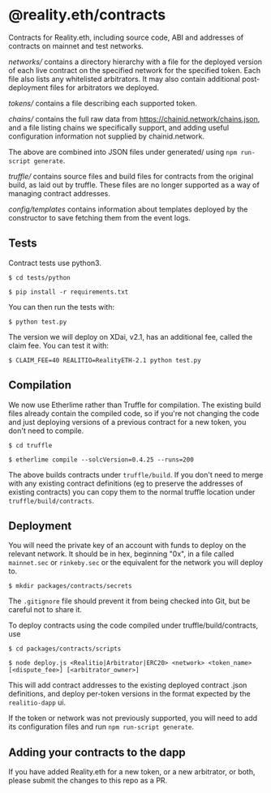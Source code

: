 # @reality.eth/contracts
Contracts for Reality.eth, including source code, ABI and addresses of contracts on mainnet and test networks.

*networks/* contains a directory hierarchy with a file for the deployed version of each live contract on the specified network for the specified token. Each file also lists any whitelisted arbitrators. It may also contain additional post-deployment files for arbitrators we deployed.

*tokens/* contains a file describing each supported token.

*chains/* contains the full raw data from https://chainid.network/chains.json, and a file listing chains we specifically support, and adding useful configuration information not supplied by chainid.network.

The above are combined into JSON files under generated/ using `npm run-script generate`.


*truffle/* contains source files and build files for contracts from the original build, as laid out by truffle. These files are no longer supported as a way of managing contract addresses.


*config/templates* contains information about templates deployed by the constructor to save fetching them from the event logs.


## Tests

Contract tests use python3.

`$ cd tests/python`

`$ pip install -r requirements.txt`

You can then run the tests with:

`$ python test.py`

The version we will deploy on XDai, v2.1, has an additional fee, called the claim fee. You can test it with:

`$ CLAIM_FEE=40 REALITIO=RealityETH-2.1 python test.py`


## Compilation 

We now use Etherlime rather than Truffle for compilation. The existing build files already contain the compiled code, so if you're not changing the code and just deploying versions of a previous contract for a new token, you don't need to compile.

`$ cd truffle`

`$ etherlime compile --solcVersion=0.4.25 --runs=200`

The above builds contracts under `truffle/build`. If you don't need to merge with any existing contract definitions (eg to preserve the addresses of existing contracts) you can copy them to the normal truffle location under `truffle/build/contracts`.


## Deployment

You will need the private key of an account with funds to deploy on the relevant network. It should be in hex, beginning "0x", in a file called `mainnet.sec` or `rinkeby.sec` or the equivalent for the network you will deploy to.

`$ mkdir packages/contracts/secrets`

The `.gitignore` file should prevent it from being checked into Git, but be careful not to share it.

To deploy contracts using the code compiled under truffle/build/contracts, use

`$ cd packages/contracts/scripts`

`$ node deploy.js <Realitio|Arbitrator|ERC20> <network> <token_name> [<dispute_fee>] [<arbitrator_owner>]`

This will add contract addresses to the existing deployed contract .json definitions, and deploy per-token versions in the format expected by the `realitio-dapp` ui.

If the token or network was not previously supported, you will need to add its configuration files and run `npm run-script generate`.

## Adding your contracts to the dapp

If you have added Reality.eth for a new token, or a new arbitrator, or both, please submit the changes to this repo as a PR.
